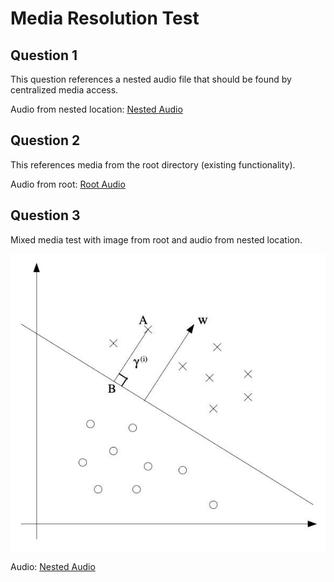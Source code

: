 # Media Resolution Test

## Question 1
This question references a nested audio file that should be found by centralized media access.

Audio from nested location: [Nested Audio](nested-audio.mp3)

## Question 2  
This references media from the root directory (existing functionality).

Audio from root: [Root Audio](audio1_1.mp3)

## Question 3
Mixed media test with image from root and audio from nested location.

![Root Image](a282db8dc65a5a98beb88413d7f1d57d549d65882c3e5d4e2250c39dd1953480e22d3d864280d3600dc36b5495d860da4a627cd1991450ea92e721eccfe045f2.jpg)

Audio: [Nested Audio](nested-audio.mp3)
